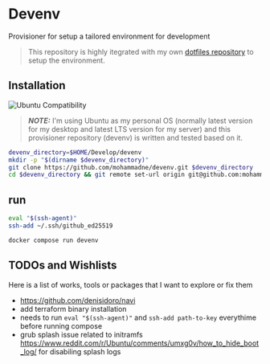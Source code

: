 # Devenv

Provisioner for setup a tailored environment for development

> This repository is highly itegrated with my own [dotfiles repository](https://github.com/mohammadne/dotfiles) to setup the environment.

## Installation

![Ubuntu Compatibility](https://img.shields.io/badge/works%20on-ubuntu-white?logo=ubuntu&style=for-the-badge)

> **_NOTE:_** I'm using Ubuntu as my personal OS (normally latest version for my desktop and latest LTS version for my server) and this provisioner repository (devenv) is written and tested based on it.

```bash
devenv_directory=$HOME/Develop/devenv
mkdir -p "$(dirname $devenv_directory)"
git clone https://github.com/mohammadne/devenv.git $devenv_directory
cd $devenv_directory && git remote set-url origin git@github.com:mohammadne/devenv.git
```

## run

```bash
eval "$(ssh-agent)"
ssh-add ~/.ssh/github_ed25519

docker compose run devenv
```

## TODOs and Wishlists

Here is a list of works, tools or packages that I want to explore or fix them

- <https://github.com/denisidoro/navi>
- add terraform binary installation
- needs to run `eval "$(ssh-agent)"` and `ssh-add path-to-key` everythime before running compose
- grub splash issue related to initramfs <https://www.reddit.com/r/Ubuntu/comments/umxg0v/how_to_hide_boot_log/> for disabiling splash logs
